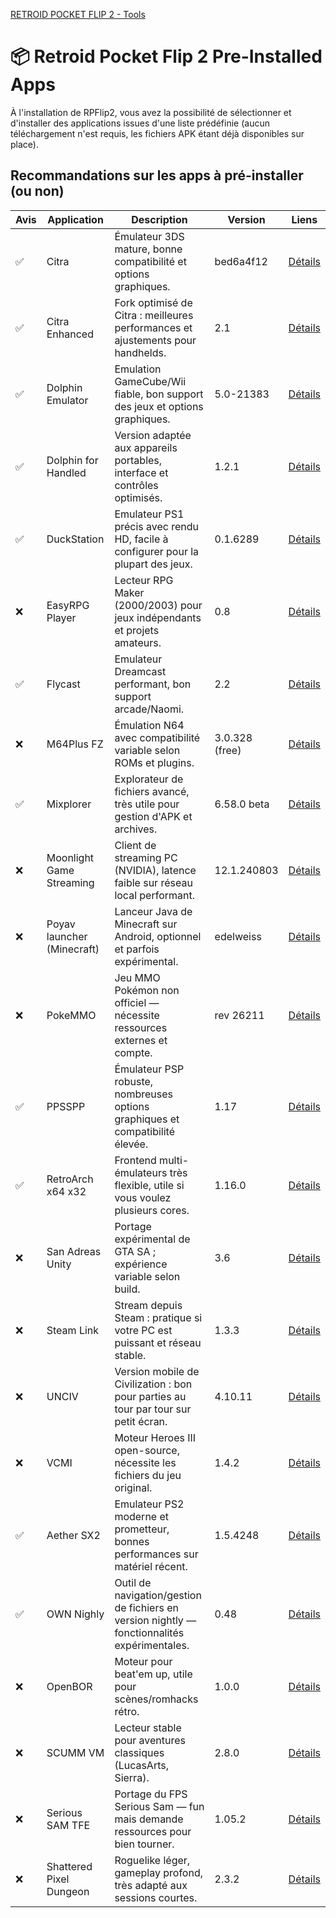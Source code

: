 [RETROID POCKET FLIP 2 - Tools](../README.md)

# 📦 Retroid Pocket Flip 2 Pre-Installed Apps

À l'installation de RPFlip2, vous avez la possibilité de sélectionner et d'installer des applications issues d'une liste prédéfinie (aucun téléchargement n'est requis, les fichiers APK étant déjà disponibles sur place).

## Recommandations sur les apps à pré-installer (ou non)

| Avis | Application | Description | Version | Liens |
| --- | --- | --- | --- | --- |
| ✅ | Citra | Émulateur 3DS mature, bonne compatibilité et options graphiques. | bed6a4f12 | [Détails](rpflip2-preinstalled-apps.md#citra) |
| ✅ | Citra Enhanced | Fork optimisé de Citra : meilleures performances et ajustements pour handhelds. | 2.1 | [Détails](rpflip2-preinstalled-apps.md#citra-enhanced) |
| ✅ | Dolphin Emulator | Emulation GameCube/Wii fiable, bon support des jeux et options graphiques. | 5.0-21383 | [Détails](rpflip2-preinstalled-apps.md#dolphin-emulator) |
| ✅ | Dolphin for Handled | Version adaptée aux appareils portables, interface et contrôles optimisés. | 1.2.1 | [Détails](rpflip2-preinstalled-apps.md#dolphin-for-handled) |
| ✅ | DuckStation | Emulateur PS1 précis avec rendu HD, facile à configurer pour la plupart des jeux. | 0.1.6289 | [Détails](rpflip2-preinstalled-apps.md#duckstation) |
| ❌ | EasyRPG Player | Lecteur RPG Maker (2000/2003) pour jeux indépendants et projets amateurs. | 0.8 | [Détails](rpflip2-preinstalled-apps.md#easyrpg-player) |
| ✅ | Flycast | Emulateur Dreamcast performant, bon support arcade/Naomi. | 2.2 | [Détails](rpflip2-preinstalled-apps.md#flycast) |
| ❌ | M64Plus FZ | Émulation N64 avec compatibilité variable selon ROMs et plugins. | 3.0.328 (free) | [Détails](rpflip2-preinstalled-apps.md#m64plus-fz) |
| ✅ | Mixplorer | Explorateur de fichiers avancé, très utile pour gestion d'APK et archives. | 6.58.0 beta | [Détails](rpflip2-preinstalled-apps.md#mixplorer) |
| ❌ | Moonlight Game Streaming | Client de streaming PC (NVIDIA), latence faible sur réseau local performant. | 12.1.240803 | [Détails](rpflip2-preinstalled-apps.md#moonlight-game-streaming) |
| ❌ | Poyav launcher (Minecraft) | Lanceur Java de Minecraft sur Android, optionnel et parfois expérimental. | edelweiss | [Détails](rpflip2-preinstalled-apps.md#poyav-launcher-minecraft) |
| ❌ | PokeMMO | Jeu MMO Pokémon non officiel — nécessite ressources externes et compte. | rev 26211 | [Détails](rpflip2-preinstalled-apps.md#pokemmo) |
| ✅ | PPSSPP | Émulateur PSP robuste, nombreuses options graphiques et compatibilité élevée. | 1.17 | [Détails](rpflip2-preinstalled-apps.md#ppsspp) |
| ✅ | RetroArch x64 x32 | Frontend multi-émulateurs très flexible, utile si vous voulez plusieurs cores. | 1.16.0 | [Détails](rpflip2-preinstalled-apps.md#retroarch-x64-x32) |
| ❌ | San Adreas Unity | Portage expérimental de GTA SA ; expérience variable selon build. | 3.6 | [Détails](rpflip2-preinstalled-apps.md#san-adreas-unity) |
| ❌ | Steam Link | Stream depuis Steam : pratique si votre PC est puissant et réseau stable. | 1.3.3 | [Détails](rpflip2-preinstalled-apps.md#steam-link) |
| ❌ | UNCIV | Version mobile de Civilization : bon pour parties au tour par tour sur petit écran. | 4.10.11 | [Détails](rpflip2-preinstalled-apps.md#unciv) |
| ❌ | VCMI | Moteur Heroes III open-source, nécessite les fichiers du jeu original. | 1.4.2 | [Détails](rpflip2-preinstalled-apps.md#vcmi) |
| ✅ | Aether SX2 | Emulateur PS2 moderne et prometteur, bonnes performances sur matériel récent. | 1.5.4248 | [Détails](rpflip2-preinstalled-apps.md#aether-sx2) |
| ✅ | OWN Nighly | Outil de navigation/gestion de fichiers en version nightly — fonctionnalités expérimentales. | 0.48 | [Détails](rpflip2-preinstalled-apps.md#own-nighly) |
| ❌ | OpenBOR | Moteur pour beat'em up, utile pour scènes/romhacks rétro. | 1.0.0 | [Détails](rpflip2-preinstalled-apps.md#openbor) |
| ❌ | SCUMM VM | Lecteur stable pour aventures classiques (LucasArts, Sierra). | 2.8.0 | [Détails](rpflip2-preinstalled-apps.md#scumm-vm) |
| ❌ | Serious SAM TFE | Portage du FPS Serious Sam — fun mais demande ressources pour bien tourner. | 1.05.2 | [Détails](rpflip2-preinstalled-apps.md#serious-sam-tfe) |
| ❌ | Shattered Pixel Dungeon | Roguelike léger, gameplay profond, très adapté aux sessions courtes. | 2.3.2 | [Détails](rpflip2-preinstalled-apps.md#shattered-pixel-dungeon) |
